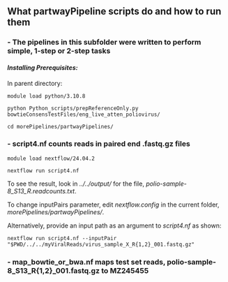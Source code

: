 ## What partwayPipeline scripts do and how to run them
### - The pipelines in this subfolder were written to perform simple, 1-step or 2-step tasks
#### *Installing Prerequisites:*

In parent directory:

```module load python/3.10.8```

```python Python_scripts/prepReferenceOnly.py bowtieConsensTestFiles/eng_live_atten_poliovirus/```

```cd morePipelines/partwayPipelines/```

### - script4.nf counts reads in paired end .fastq.gz files

```module load nextflow/24.04.2```

```nextflow run script4.nf```

To see the result, look in *../../output/* for the file, *polio-sample-8_S13_R.readcounts.txt*.

To change inputPairs parameter, edit *nextflow.config* in the current folder, *morePipelines/partwayPipelines/*.

Alternatively, provide an input path as an argument to *script4.nf* as shown:

```nextflow run script4.nf --inputPair "$PWD/../../myViralReads/virus_sample_X_R{1,2}_001.fastq.gz"```

### - map_bowtie_or_bwa.nf maps test set reads, polio-sample-8_S13_R{1,2}_001.fastq.gz to MZ245455
